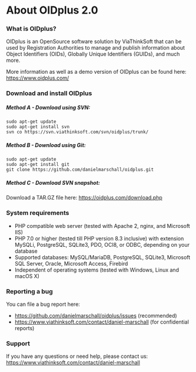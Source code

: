 # About OIDplus 2.0

### What is OIDplus?
OIDplus is an OpenSource software solution by ViaThinkSoft that can be used by
Registration Authorities to manage and publish information about
Object Identifiers (OIDs), Globally Unique Identifiers (GUIDs), and much more.

More information as well as a demo version of OIDplus can be found here:
https://www.oidplus.com/

### Download and install OIDplus

##### Method A - Download using SVN:
    sudo apt-get update
    sudo apt-get install svn
    svn co https://svn.viathinksoft.com/svn/oidplus/trunk/

##### Method B - Download using Git:
    sudo apt-get update
    sudo apt-get install git
    git clone https://github.com/danielmarschall/oidplus.git

##### Method C - Download SVN snapshot:
Download a TAR.GZ file here: https://oidplus.com/download.php

### System requirements
- PHP compatible web server (tested with Apache 2, nginx, and Microsoft IIS)
- PHP 7.0 or higher (tested till PHP version 8.3 inclusive)
        with extension MySQLi, PostgreSQL, SQLite3, PDO, OCI8, or ODBC, depending on your database
- Supported databases:
        MySQL/MariaDB,
        PostgreSQL,
        SQLite3,
        Microsoft SQL Server,
        Oracle,
        Microsoft Access,
        Firebird
- Independent of operating systems (tested with Windows, Linux and macOS X)

### Reporting a bug
You can file a bug report here:
- https://github.com/danielmarschall/oidplus/issues (recommended)
- https://www.viathinksoft.com/contact/daniel-marschall (for confidential reports)

### Support
If you have any questions or need help, please contact us:
https://www.viathinksoft.com/contact/daniel-marschall

